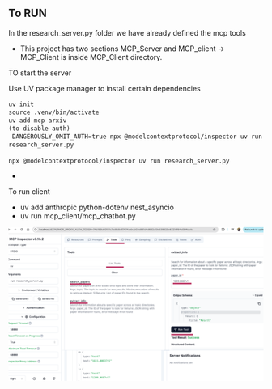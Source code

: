 
## To RUN
In the research_server.py folder we have already defined the mcp tools

* This project has two sections MCP_Server and MCP_client -> MCP_Client is inside MCP_Client directory.


TO start the server

Use UV package manager to install certain dependencies

```
uv init
source .venv/bin/activate
uv add mcp arxiv
(to disable auth)
 DANGEROUSLY_OMIT_AUTH=true npx @modelcontextprotocol/inspector uv run research_server.py

npx @modelcontextprotocol/inspector uv run research_server.py
```
* 

To run client

* uv add anthropic python-dotenv nest_asyncio
* uv run mcp_client/mcp_chatbot.py 




![img.png](img.png)